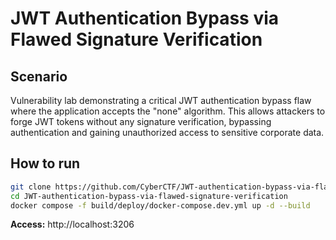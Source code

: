 # JWT Authentication Bypass via Flawed Signature Verification

## Scenario
Vulnerability lab demonstrating a critical JWT authentication bypass flaw where the application accepts the "none" algorithm. This allows attackers to forge JWT tokens without any signature verification, bypassing authentication and gaining unauthorized access to sensitive corporate data.

## How to run
```bash
git clone https://github.com/CyberCTF/JWT-authentication-bypass-via-flawed-signature-verification.git
cd JWT-authentication-bypass-via-flawed-signature-verification
docker compose -f build/deploy/docker-compose.dev.yml up -d --build
```

**Access:** http://localhost:3206